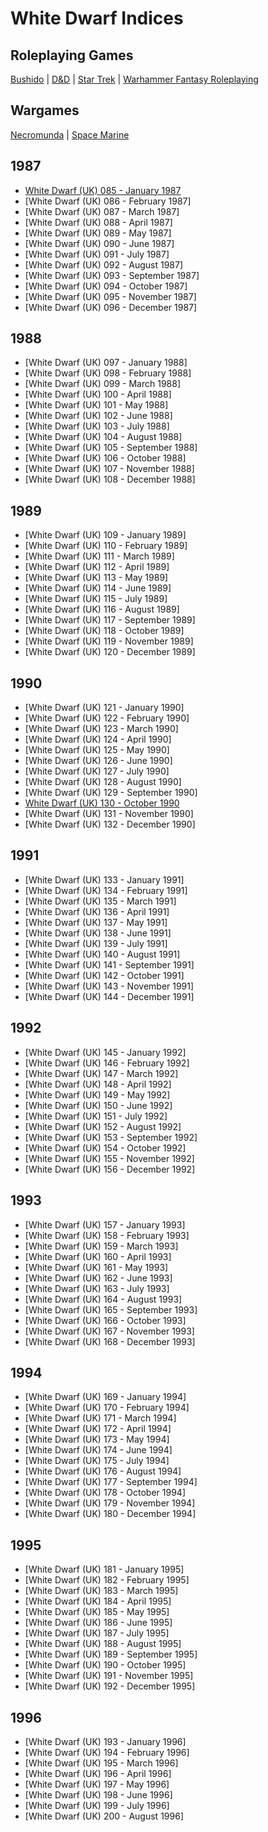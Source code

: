 # White Dwarf Indices

## Roleplaying Games
[Bushido](/game-systems/bushido.md) | [D&D](/game-systems/d-and-d.md) | [Star Trek](/game-systems/startrek.md) | [Warhammer Fantasy Roleplaying](/game-systems/whfrp.md)

## Wargames
[Necromunda](/game-systems/necromunda.md) | [Space Marine](/game-systems/space-marine.md)

## 1987
* [White Dwarf (UK) 085 - January 1987](/wd-uk/wd-uk-085-1987-01.md)
* [White Dwarf (UK) 086 - February 1987]
* [White Dwarf (UK) 087 - March 1987]
* [White Dwarf (UK) 088 - April 1987]
* [White Dwarf (UK) 089 - May 1987]
* [White Dwarf (UK) 090 - June 1987]
* [White Dwarf (UK) 091 - July 1987]
* [White Dwarf (UK) 092 - August 1987]
* [White Dwarf (UK) 093 - September 1987]
* [White Dwarf (UK) 094 - October 1987]
* [White Dwarf (UK) 095 - November 1987]
* [White Dwarf (UK) 096 - December 1987]

## 1988
* [White Dwarf (UK) 097 - January 1988]
* [White Dwarf (UK) 098 - February 1988]
* [White Dwarf (UK) 099 - March 1988]
* [White Dwarf (UK) 100 - April 1988]
* [White Dwarf (UK) 101 - May 1988]
* [White Dwarf (UK) 102 - June 1988]
* [White Dwarf (UK) 103 - July 1988]
* [White Dwarf (UK) 104 - August 1988]
* [White Dwarf (UK) 105 - September 1988]
* [White Dwarf (UK) 106 - October 1988]
* [White Dwarf (UK) 107 - November 1988]
* [White Dwarf (UK) 108 - December 1988]

## 1989
* [White Dwarf (UK) 109 - January 1989]
* [White Dwarf (UK) 110 - February 1989]
* [White Dwarf (UK) 111 - March 1989]
* [White Dwarf (UK) 112 - April 1989]
* [White Dwarf (UK) 113 - May 1989]
* [White Dwarf (UK) 114 - June 1989]
* [White Dwarf (UK) 115 - July 1989]
* [White Dwarf (UK) 116 - August 1989]
* [White Dwarf (UK) 117 - September 1989]
* [White Dwarf (UK) 118 - October 1989]
* [White Dwarf (UK) 119 - November 1989]
* [White Dwarf (UK) 120 - December 1989]

## 1990
* [White Dwarf (UK) 121 - January 1990]
* [White Dwarf (UK) 122 - February 1990]
* [White Dwarf (UK) 123 - March 1990]
* [White Dwarf (UK) 124 - April 1990]
* [White Dwarf (UK) 125 - May 1990]
* [White Dwarf (UK) 126 - June 1990]
* [White Dwarf (UK) 127 - July 1990]
* [White Dwarf (UK) 128 - August 1990]
* [White Dwarf (UK) 129 - September 1990]
* [White Dwarf (UK) 130 - October 1990](/wd-uk/wd-uk-130-1990-10.md)
* [White Dwarf (UK) 131 - November 1990]
* [White Dwarf (UK) 132 - December 1990]

## 1991
* [White Dwarf (UK) 133 - January 1991]
* [White Dwarf (UK) 134 - February 1991]
* [White Dwarf (UK) 135 - March 1991]
* [White Dwarf (UK) 136 - April 1991]
* [White Dwarf (UK) 137 - May 1991]
* [White Dwarf (UK) 138 - June 1991]
* [White Dwarf (UK) 139 - July 1991]
* [White Dwarf (UK) 140 - August 1991]
* [White Dwarf (UK) 141 - September 1991]
* [White Dwarf (UK) 142 - October 1991]
* [White Dwarf (UK) 143 - November 1991]
* [White Dwarf (UK) 144 - December 1991]

## 1992
* [White Dwarf (UK) 145 - January 1992]
* [White Dwarf (UK) 146 - February 1992]
* [White Dwarf (UK) 147 - March 1992]
* [White Dwarf (UK) 148 - April 1992]
* [White Dwarf (UK) 149 - May 1992]
* [White Dwarf (UK) 150 - June 1992]
* [White Dwarf (UK) 151 - July 1992]
* [White Dwarf (UK) 152 - August 1992]
* [White Dwarf (UK) 153 - September 1992]
* [White Dwarf (UK) 154 - October 1992]
* [White Dwarf (UK) 155 - November 1992]
* [White Dwarf (UK) 156 - December 1992]

## 1993
* [White Dwarf (UK) 157 - January 1993]
* [White Dwarf (UK) 158 - February 1993]
* [White Dwarf (UK) 159 - March 1993]
* [White Dwarf (UK) 160 - April 1993]
* [White Dwarf (UK) 161 - May 1993]
* [White Dwarf (UK) 162 - June 1993]
* [White Dwarf (UK) 163 - July 1993]
* [White Dwarf (UK) 164 - August 1993]
* [White Dwarf (UK) 165 - September 1993]
* [White Dwarf (UK) 166 - October 1993]
* [White Dwarf (UK) 167 - November 1993]
* [White Dwarf (UK) 168 - December 1993]

## 1994
* [White Dwarf (UK) 169 - January 1994]
* [White Dwarf (UK) 170 - February 1994]
* [White Dwarf (UK) 171 - March 1994]
* [White Dwarf (UK) 172 - April 1994]
* [White Dwarf (UK) 173 - May 1994]
* [White Dwarf (UK) 174 - June 1994]
* [White Dwarf (UK) 175 - July 1994]
* [White Dwarf (UK) 176 - August 1994]
* [White Dwarf (UK) 177 - September 1994]
* [White Dwarf (UK) 178 - October 1994]
* [White Dwarf (UK) 179 - November 1994]
* [White Dwarf (UK) 180 - December 1994]

## 1995
* [White Dwarf (UK) 181 - January 1995]
* [White Dwarf (UK) 182 - February 1995]
* [White Dwarf (UK) 183 - March 1995]
* [White Dwarf (UK) 184 - April 1995]
* [White Dwarf (UK) 185 - May 1995]
* [White Dwarf (UK) 186 - June 1995]
* [White Dwarf (UK) 187 - July 1995]
* [White Dwarf (UK) 188 - August 1995]
* [White Dwarf (UK) 189 - September 1995]
* [White Dwarf (UK) 190 - October 1995]
* [White Dwarf (UK) 191 - November 1995]
* [White Dwarf (UK) 192 - December 1995]

## 1996
* [White Dwarf (UK) 193 - January 1996]
* [White Dwarf (UK) 194 - February 1996]
* [White Dwarf (UK) 195 - March 1996]
* [White Dwarf (UK) 196 - April 1996]
* [White Dwarf (UK) 197 - May 1996]
* [White Dwarf (UK) 198 - June 1996]
* [White Dwarf (UK) 199 - July 1996]
* [White Dwarf (UK) 200 - August 1996]
